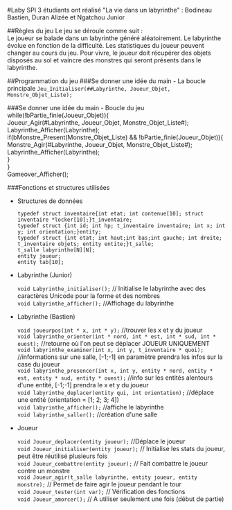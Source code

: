 #Laby SPI
3 étudiants ont réalisé "La vie dans un labyrinthe" : Bodineau Bastien, Duran Alizée et Ngatchou Junior  

##Règles du jeu
Le jeu se déroule comme suit :  
  Le joueur se balade dans un labyrinthe généré aléatoirement. Le labyrinthe évolue en fonction de la difficulté. Les statistiques du joueur peuvent changer au cours du jeu. Pour vivre, le joueur doit récupérer des objets disposés au sol et vaincre des monstres qui seront présents dans le labyrinthe.

##Programmation du jeu
###Se donner une idée du main - La boucle principale
`Jeu_Initialiser(##Labyrinthe, Joueur_Objet, Monstre_Objet_Liste);`  

###Se donner une idée du main - Boucle du jeu  
	while(!bPartie_finie(Joueur_Objet)){  
		Joueur_Agir(#Labyrinthe, Joueur_Objet, Monstre_Objet_Liste#);  
		Labyrinthe_Afficher(Labyrinthe);  
		if(bMonstre_Present(Monstre_Objet_Liste) && !bPartie_finie(Joueur_Objet)){  
    		Monstre_Agir(#Labyrinthe, Joueur_Objet, Monstre_Objet_Liste#);  
    		Labyrinthe_Afficher(Labyrinthe);  
  		}  
	}  
	Gameover_Afficher();  

###Fonctions et structures utilisées

* Structures de données  

	`typedef struct inventaire{int etat; int contenue[10]; struct inventaire *locker[10];}t_inventaire;`  
	`typedef struct {int id; int hp; t_inventaire inventaire; int x; int y; int orientation;}entity;`  
	`typedef struct {int etat; int haut;int bas;int gauche; int droite; t_inventaire objets; entity entite;}t_salle;`  
    `t_salle labyrinthe[N][N];`  
    `entity joueur;`  
    `entity tab[10];`  

* Labyrinthe (Junior)  

	`void Labyrinthe_initialiser();` // Initialise le labyrinthe avec des caractères Unicode pour la forme et des nombres  
	`void Labyrinthe_afficher();` //Affichage du labyrinthe  

* Labyrinthe (Bastien)  

	`void joueurpos(int * x, int * y);` //trouver les x et y du joueur  
	`void labyrinthe_orienter(int * nord, int * est, int * sud, int * ouest);` //retourne où l'on peut se déplacer JOUEUR UNIQUEMENT  
	`void labyrinthe_examiner(int x, int y, t_inventaire * quoi);` //informations sur une salle, [-1;-1] en paramètre prendra les infos sur la case du joueur  
	`void labyrinthe_presencer(int x, int y, entity * nord, entity * est, entity * sud, entity * ouest);` //info sur les entités alentours d'une entité, [-1;-1] prendra le x et y du joueur  
	`void labyrinthe_deplacer(entity qui, int orientation);` //déplace une entité (orientation = [1; 2; 3; 4])  
	`void labyrinthe_afficher();` //affiche le labyrinthe  
	`void labyrinthe_saller();` //création d'une salle  
	
* Joueur  

	`void Joueur_deplacer(entity joueur);` //Déplace le joueur  
	`void Joueur_initialiser(entity joueur);` // Initialise les stats du joueur, peut être réutilisé plusieurs fois  
	`void Joueur_combattre(entity joueur);` // Fait combattre le joueur contre un monstre  
	`void Joueur_agir(t_salle labyrinthe, entity joueur, entity monstre);` // Permet de faire agir le joueur pendant le tour  
	`void Joueur_tester(int var);` // Vérification des fonctions  
	`void Joueur_amorcer();` // A utiliser seulement une fois (début de partie)